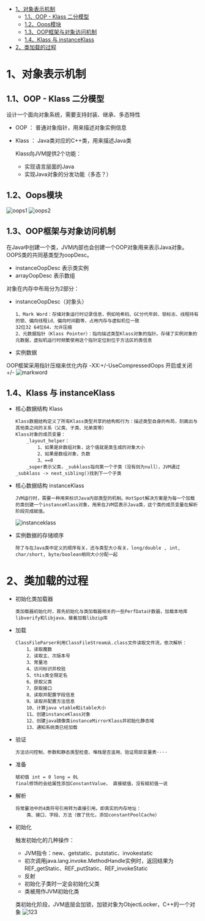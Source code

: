 - [1、对象表示机制](#1对象表示机制)
  - [1.1、OOP - Klass 二分模型](#11oop---klass-二分模型)
  - [1.2、Oops模块](#12oops模块)
  - [1.3、OOP框架与对象访问机制](#13oop框架与对象访问机制)
  - [1.4、Klass 与 instanceKlass](#14klass-与-instanceklass)
- [2、类加载的过程](#2类加载的过程)

# 1、对象表示机制
## 1.1、OOP - Klass 二分模型
设计一个面向对象系统，需要支持封装、继承、多态特性
- OOP ： 普通对象指针，用来描述对象实例信息
- Klass ： Java类对应的C++类，用来描述Java类

    Klass向JVM提供2个功能：
    -   实现语言层面的Java
    -   实现Java对象的分发功能（多态？）
## 1.2、Oops模块
![oops1](../image/oops模块1.png)
![oops2](../image/oops模块2.png)
## 1.3、OOP框架与对象访问机制
在Java中创建一个类，JVM内部也会创建一个OOP对象用来表示Java对象。OOPS类的共同基类型为oopDesc。
-   instanceOopDesc 表示类实例
-   arrayOopDesc 表示数组

对象在内存中布局分为2部分：
-   instanceOopDesc（对象头）

        1、Mark Word：存储对象运行时记录信息，例如哈希码、GC分代年龄、锁标志、线程持有的锁、偏向线程id、偏向时间戳等，占用内存与虚拟机位一致
        32位32 64位64，允许压缩
        2、元数据指针（Klass Pointer）：指向描述类型Klass对象的指针。存储了实例对象的元数据，虚拟机运行时频繁使用这个指针定位到位于方法区的类信息

-   实例数据

OOP框架采用指针压缩来优化内存 -XX:+/-UseCompressedOops 开启或关闭+/-
![markword](../image/markword.png)
## 1.4、Klass 与 instanceKlass
-   核心数据结构 Klass

        Klass数据结构定义了所有Klass类型共享的结构和行为：描述类型自身的布局，刻画出与其他类之间的关系（父类、子类、兄弟类等）
        Klass对象的成员变量：
            _layout_helper：
                1、如果是非数组对象，这个值就是类生成的对象大小
                2、如果是数组对象，负数
                3、==0
            _super表示父类，_subklass指向第一个子类（没有则为null），JVM通过_subklass -> next_sibling()找到下一个子类
-   核心数据结构 instanceKlass

        JVM运行时，需要一种用来标识Java内部类型的机制。HotSpot解决方案是为每一个加载的类创建一个instanceKlass对象，用来在JVM层表示Java类，这个类的成员变量在解析阶段完成赋值。
    ![instanceklass](../image/instanceklass.png)
-   实例数据的存储顺序

        除了与在Java类中定义的顺序有关，还与类型大小有关，long/double , int, char/short, byte/boolean相同大小分配一起
# 2、类加载的过程
-   初始化类加载器

        类加载器初始化时，首先初始化与类加载器相关的一些PerfData计数器，加载本地库libverify和libjava，接着加载libzip库
-   加载

        ClassFileParser利用ClassFileStream从.class文件读取文件流，依次解析：
            1、读取魔数
            2、读取主、次版本号
            3、常量池
            4、访问标识并校验
            5、this类全限定名
            6、获取父类
            7、获取接口
            8、读取并配置字段信息
            9、读取并配置方法信息
            10、计算java vtable和itable大小
            11、创建instanceKlass对象
            12、创建java镜像类instanceMirrorKlass并初始化静态域
            13、通知系统类已经加载
-   验证

        方法访问控制、参数和静态类型检查、堆栈是否滥用、验证局部变量表····
-   准备

        赋初值 int = 0 long = 0L
		final修饰的会给属性添加ConstantValue， 直接赋值，没有赋初值一说
-   解析

        将常量池中的4类符号引用转为直接引用，即真实的内存地址：
            类、接口、字段、方法（做了优化，添加constantPoolCache）
-   初始化

    触发初始化的几种操作：
    - JVM指令：new、getstatic、putstatic、invokestatic
    - 初次调用java.lang.invoke.MethodHandle实例时，返回结果为REF_getStatic、REF_putStatic、REF_invokeStatic
    - 反射
    - 初始化子类时一定会初始化父类
    - 类被用作JVM初始化类
  
    类初始化阶段，JVM底层会加锁，加锁对象为ObjectLocker，C++的一个对象
    ![123](../image/实例创建流程.png)


